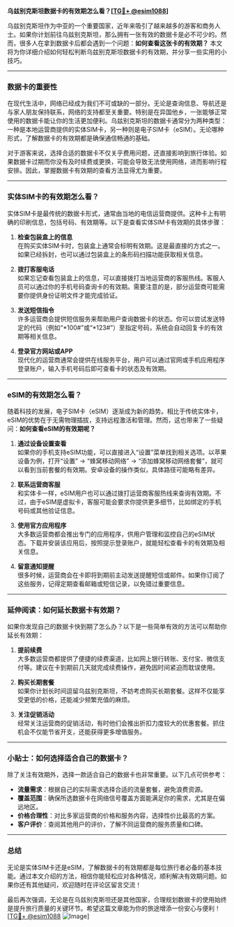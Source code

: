 **乌兹别克斯坦数据卡的有效期怎么看？[[TG💪+ @esim1088](https://t.me/s/esim1088)]**

乌兹别克斯坦作为中亚的一个重要国家，近年来吸引了越来越多的游客和商务人士。如果你计划前往乌兹别克斯坦，那么拥有一张有效的数据卡是必不可少的。然而，很多人在拿到数据卡后都会遇到一个问题：**如何查看这张卡的有效期？** 本文将为你详细介绍如何轻松判断乌兹别克斯坦数据卡的有效期，并分享一些实用的小技巧。

---

### 数据卡的重要性

在现代生活中，网络已经成为我们不可或缺的一部分。无论是查询信息、导航还是与家人朋友保持联系，网络的支持都至关重要。特别是在异国他乡，一张能够正常使用的数据卡能让你的生活更加便利。乌兹别克斯坦的数据卡通常分为两种类型：一种是本地运营商提供的实体SIM卡，另一种则是电子SIM卡（eSIM）。无论哪种形式，了解数据卡的有效期都是确保通信畅通的基础。

对于游客来说，选择合适的数据卡不仅关乎费用问题，还直接影响到旅行体验。如果数据卡过期而你没有及时续费或更换，可能会导致无法使用网络，进而影响行程安排。因此，掌握数据卡有效期的查看方法显得尤为重要。

---

### 实体SIM卡的有效期怎么看？

实体SIM卡是最传统的数据卡形式，通常由当地的电信运营商提供。这种卡上有明确的印刷信息，包括号码、有效期等。以下是查看实体SIM卡有效期的具体步骤：

1. **检查包装盒上的信息**  
   在购买实体SIM卡时，包装盒上通常会标明有效期。这是最直接的方式之一。如果已经拆封，也可以通过包装盒上的条形码扫描功能获取相关信息。

2. **拨打客服电话**  
   如果忘记查看包装盒上的信息，可以直接拨打当地运营商的客服热线。客服人员可以通过你的手机号码查询卡的有效期。需要注意的是，部分运营商可能需要你提供身份证明文件才能完成验证。

3. **发送短信指令**  
   许多运营商会提供短信服务来帮助用户查询数据卡的状态。你可以尝试发送特定的代码（例如“*100#”或“*123#”）至指定号码，系统会自动回复卡的有效期等相关信息。

4. **登录官方网站或APP**  
   现代化的运营商通常会提供在线服务平台，用户可以通过官网或手机应用程序登录账户，输入手机号码后即可查看卡的状态及有效期。

---

### eSIM的有效期怎么看？

随着科技的发展，电子SIM卡（eSIM）逐渐成为新的趋势。相比于传统实体卡，eSIM的优势在于无需物理插拔，支持远程激活和管理。然而，这也带来了一些疑问：**如何查看eSIM的有效期呢？**

1. **通过设备设置查看**  
   如果你的手机支持eSIM功能，可以直接进入“设置”菜单找到相关选项。以苹果设备为例，打开“设置” -> “蜂窝移动网络” -> “添加蜂窝移动网络套餐”，就可以看到当前套餐的有效期。安卓设备的操作类似，具体路径可能略有差异。

2. **联系运营商客服**  
   和实体卡一样，eSIM用户也可以通过拨打运营商客服热线来查询有效期。不过，由于eSIM是虚拟卡，客服可能会要求你提供更多细节，比如绑定的手机号码或其他验证信息。

3. **使用官方应用程序**  
   大多数运营商都会推出专门的应用程序，供用户管理和监控自己的eSIM状态。下载并安装该应用后，按照提示登录账户，就能轻松查看卡的有效期及相关信息。

4. **留意通知提醒**  
   很多时候，运营商会在卡即将到期前主动发送提醒短信或邮件。如果你订阅了这些服务，记得定期查看邮箱或短信记录，以免错过重要信息。

---

### 延伸阅读：如何延长数据卡有效期？

如果你发现自己的数据卡快到期了怎么办？以下是一些简单有效的方法可以帮助你延长有效期：

1. **提前续费**  
   大多数运营商都提供了便捷的续费渠道，比如网上银行转账、支付宝、微信支付等。建议在卡到期前几天就完成续费操作，避免因时间紧迫而耽误使用。

2. **购买长期套餐**  
   如果你计划长时间逗留乌兹别克斯坦，不妨考虑购买长期套餐。这样不仅能享受更低的价格，还能减少频繁充值的麻烦。

3. **关注促销活动**  
   经常关注运营商的促销活动，有时他们会推出折扣力度较大的优惠套餐。抓住机会不仅能节省开支，还能获得更多增值服务。

---

### 小贴士：如何选择适合自己的数据卡？

除了关注有效期外，选择一款适合自己的数据卡也非常重要。以下几点可供参考：

- **流量需求**：根据自己的实际需求选择合适的流量套餐，避免浪费资源。
- **覆盖范围**：确保所选数据卡在网络信号覆盖方面能满足你的需求，尤其是在偏远地区。
- **价格合理性**：对比多家运营商的价格和服务内容，选择性价比最高的方案。
- **客户评价**：查阅其他用户的评价，了解不同运营商的服务质量和口碑。

---

### 总结

无论是实体SIM卡还是eSIM，了解数据卡的有效期都是每位旅行者必备的基本技能。通过本文介绍的方法，相信你能轻松应对各种情况，顺利解决有效期问题。如果你还有其他疑问，欢迎随时在评论区留言交流！

最后再次强调，无论是在乌兹别克斯坦还是其他国家，合理规划数据卡的使用始终是提升旅行质量的关键环节。希望这篇文章能为你的旅途增添一份安心与便利！[[TG💪+ @esim1088](https://t.me/s/esim1088) ![Image](https://i.postimg.cc/4NQfJmqS/Snipaste-2025-05-13-00-14-12.png)]